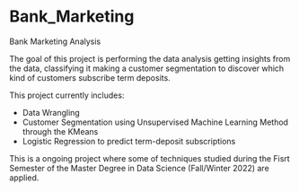 # Bank_Marketing

Bank Marketing Analysis

The goal of this project is performing the data analysis getting insights from the data, classifying it making a customer segmentation to discover which kind of customers subscribe term deposits.

This project currently includes:

* Data Wrangling
* Customer Segmentation using Unsupervised Machine Learning Method through the KMeans
* Logistic Regression to predict term-deposit subscriptions

This is a ongoing project where some of techniques studied during the Fisrt Semester of the Master Degree in Data Science (Fall/Winter 2022) are applied.

